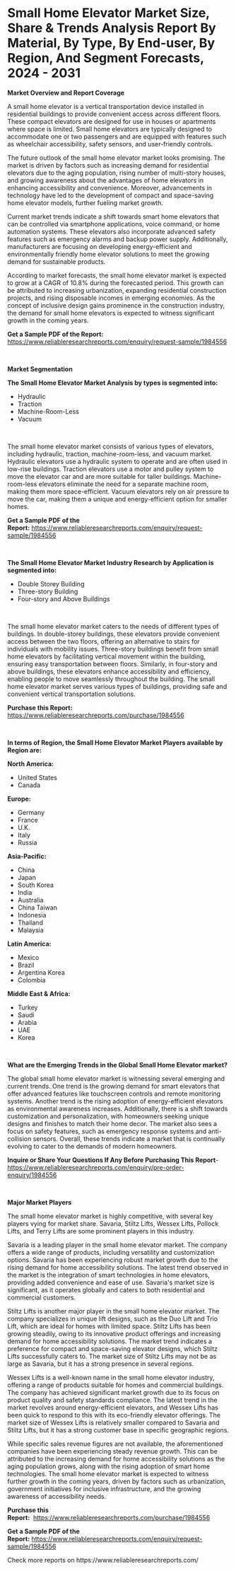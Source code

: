 <p><h1>Small Home Elevator Market Size, Share & Trends Analysis Report By Material, By Type, By End-user, By Region, And Segment Forecasts, 2024 - 2031</h1></p><p><strong>Market Overview and Report Coverage</strong></p>
<p><p>A small home elevator is a vertical transportation device installed in residential buildings to provide convenient access across different floors. These compact elevators are designed for use in houses or apartments where space is limited. Small home elevators are typically designed to accommodate one or two passengers and are equipped with features such as wheelchair accessibility, safety sensors, and user-friendly controls.</p><p>The future outlook of the small home elevator market looks promising. The market is driven by factors such as increasing demand for residential elevators due to the aging population, rising number of multi-story houses, and growing awareness about the advantages of home elevators in enhancing accessibility and convenience. Moreover, advancements in technology have led to the development of compact and space-saving home elevator models, further fueling market growth.</p><p>Current market trends indicate a shift towards smart home elevators that can be controlled via smartphone applications, voice command, or home automation systems. These elevators also incorporate advanced safety features such as emergency alarms and backup power supply. Additionally, manufacturers are focusing on developing energy-efficient and environmentally friendly home elevator solutions to meet the growing demand for sustainable products.</p><p>According to market forecasts, the small home elevator market is expected to grow at a CAGR of 10.8% during the forecasted period. This growth can be attributed to increasing urbanization, expanding residential construction projects, and rising disposable incomes in emerging economies. As the concept of inclusive design gains prominence in the construction industry, the demand for small home elevators is expected to witness significant growth in the coming years.</p></p>
<p><strong>Get a Sample PDF of the Report:</strong> <a href="https://www.reliableresearchreports.com/enquiry/request-sample/1984556">https://www.reliableresearchreports.com/enquiry/request-sample/1984556</a></p>
<p>&nbsp;</p>
<p><strong>Market Segmentation</strong></p>
<p><strong>The Small Home Elevator Market Analysis by types is segmented into:</strong></p>
<p><ul><li>Hydraulic</li><li>Traction</li><li>Machine-Room-Less</li><li>Vacuum</li></ul></p>
<p>&nbsp;</p>
<p><p>The small home elevator market consists of various types of elevators, including hydraulic, traction, machine-room-less, and vacuum market. Hydraulic elevators use a hydraulic system to operate and are often used in low-rise buildings. Traction elevators use a motor and pulley system to move the elevator car and are more suitable for taller buildings. Machine-room-less elevators eliminate the need for a separate machine room, making them more space-efficient. Vacuum elevators rely on air pressure to move the car, making them a unique and energy-efficient option for smaller homes.</p></p>
<p><strong>Get a Sample PDF of the Report:</strong>&nbsp;<a href="https://www.reliableresearchreports.com/enquiry/request-sample/1984556">https://www.reliableresearchreports.com/enquiry/request-sample/1984556</a></p>
<p>&nbsp;</p>
<p><strong>The Small Home Elevator Market Industry Research by Application is segmented into:</strong></p>
<p><ul><li>Double Storey Building</li><li>Three-story Building</li><li>Four-story and Above Buildings</li></ul></p>
<p>&nbsp;</p>
<p><p>The small home elevator market caters to the needs of different types of buildings. In double-storey buildings, these elevators provide convenient access between the two floors, offering an alternative to stairs for individuals with mobility issues. Three-story buildings benefit from small home elevators by facilitating vertical movement within the building, ensuring easy transportation between floors. Similarly, in four-story and above buildings, these elevators enhance accessibility and efficiency, enabling people to move seamlessly throughout the building. The small home elevator market serves various types of buildings, providing safe and convenient vertical transportation solutions.</p></p>
<p><strong>Purchase this Report:</strong>&nbsp; <a href="https://www.reliableresearchreports.com/purchase/1984556">https://www.reliableresearchreports.com/purchase/1984556</a></p>
<p>&nbsp;</p>
<p><strong>In terms of Region, the Small Home Elevator Market Players available by Region are:</strong></p>
<p>
    <p> <strong> North America: </strong>
        <ul>
            <li>United States</li>
            <li>Canada</li>
        </ul>
        </p> 
    <p> <strong> Europe: </strong>
        <ul>
            <li>Germany</li>
            <li>France</li>
            <li>U.K.</li>
            <li>Italy</li>
            <li>Russia</li>
        </ul>
        </p> 
    <p> <strong> Asia-Pacific: </strong>
        <ul>
            <li>China</li>
            <li>Japan</li>
            <li>South Korea</li>
            <li>India</li>
            <li>Australia</li>
            <li>China Taiwan</li>
            <li>Indonesia</li>
            <li>Thailand</li>
            <li>Malaysia</li>
        </ul>
        </p> 
    <p> <strong> Latin America: </strong>
        <ul>
            <li>Mexico</li>
            <li>Brazil</li>
            <li>Argentina Korea</li>
            <li>Colombia</li>
        </ul>
        </p> 
    <p> <strong> Middle East & Africa: </strong>
        <ul>
            <li>Turkey</li>
            <li>Saudi</li>
            <li>Arabia</li>
            <li>UAE</li>
            <li>Korea</li>
        </ul>
    </p>
    </p>
<p>&nbsp;</p>
<p><strong>What are the Emerging Trends in the Global Small Home Elevator market?</strong></p>
<p><p>The global small home elevator market is witnessing several emerging and current trends. One trend is the growing demand for smart elevators that offer advanced features like touchscreen controls and remote monitoring systems. Another trend is the rising adoption of energy-efficient elevators as environmental awareness increases. Additionally, there is a shift towards customization and personalization, with homeowners seeking unique designs and finishes to match their home decor. The market also sees a focus on safety features, such as emergency response systems and anti-collision sensors. Overall, these trends indicate a market that is continually evolving to cater to the demands of modern homeowners.</p></p>
<p><strong>Inquire or Share Your Questions If Any Before Purchasing This Report</strong>- <a href="https://www.reliableresearchreports.com/enquiry/pre-order-enquiry/1984556">https://www.reliableresearchreports.com/enquiry/pre-order-enquiry/1984556</a></p>
<p>&nbsp;</p>
<p><strong>Major Market Players</strong></p>
<p><p>The small home elevator market is highly competitive, with several key players vying for market share. Savaria, Stiltz Lifts, Wessex Lifts, Pollock Lifts, and Terry Lifts are some prominent players in this industry.</p><p>Savaria is a leading player in the small home elevator market. The company offers a wide range of products, including versatility and customization options. Savaria has been experiencing robust market growth due to the rising demand for home accessibility solutions. The latest trend observed in the market is the integration of smart technologies in home elevators, providing added convenience and ease of use. Savaria's market size is significant, as it operates globally and caters to both residential and commercial customers.</p><p>Stiltz Lifts is another major player in the small home elevator market. The company specializes in unique lift designs, such as the Duo Lift and Trio Lift, which are ideal for homes with limited space. Stiltz Lifts has been growing steadily, owing to its innovative product offerings and increasing demand for home accessibility solutions. The market trend indicates a preference for compact and space-saving elevator designs, which Stiltz Lifts successfully caters to. The market size of Stiltz Lifts may not be as large as Savaria, but it has a strong presence in several regions.</p><p>Wessex Lifts is a well-known name in the small home elevator industry, offering a range of products suitable for homes and commercial buildings. The company has achieved significant market growth due to its focus on product quality and safety standards compliance. The latest trend in the market revolves around energy-efficient elevators, and Wessex Lifts has been quick to respond to this with its eco-friendly elevator offerings. The market size of Wessex Lifts is relatively smaller compared to Savaria and Stiltz Lifts, but it has a strong customer base in specific geographic regions.</p><p>While specific sales revenue figures are not available, the aforementioned companies have been experiencing steady revenue growth. This can be attributed to the increasing demand for home accessibility solutions as the aging population grows, along with the rising adoption of smart home technologies. The small home elevator market is expected to witness further growth in the coming years, driven by factors such as urbanization, government initiatives for inclusive infrastructure, and the growing awareness of accessibility needs.</p></p>
<p><strong>Purchase this Report:</strong>&nbsp;&nbsp;<a href="https://www.reliableresearchreports.com/purchase/1984556">https://www.reliableresearchreports.com/purchase/1984556</a></p>
<p></p>
<p><strong>Get a Sample PDF of the Report:</strong>&nbsp;<a href="https://www.reliableresearchreports.com/enquiry/request-sample/1984556">https://www.reliableresearchreports.com/enquiry/request-sample/1984556</a></p>
<p>Check more reports on https://www.reliableresearchreports.com/</p>